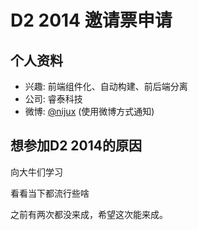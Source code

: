 # D2 2014 邀请票申请

## 个人资料

- 兴趣: 前端组件化、自动构建、前后端分离
- 公司: 睿泰科技
- 微博: [@nijux](http://weibo.com/kjfs/) (使用微博方式通知)

## 想参加D2 2014的原因

向大牛们学习

看看当下都流行些啥

之前有两次都没来成，希望这次能来成。




